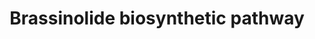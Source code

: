 ---
annotations:
- id: PW:0000002
  parent: classic metabolic pathway
  type: Pathway Ontology
  value: classic metabolic pathway
authors:
- Andra
- MaintBot
- Egonw
- Ariutta
- DeSl
- Finterly
description: Brassinolide is a plant hormone.
last-edited: 2021-05-31
organisms:
- Arabidopsis thaliana
redirect_from:
- /index.php/Pathway:WP2634
- /instance/WP2634
- /instance/WP2634_rr118617
revision: r118617
schema-jsonld:
- '@context': https://schema.org/
  '@id': https://wikipathways.github.io/pathways/WP2634.html
  '@type': Dataset
  creator:
    '@type': Organization
    name: WikiPathways
  description: Brassinolide is a plant hormone.
  keywords:
  - (24R)-24-Methyl-5α-cholestan-3-one
  - (24R)-24-Methyl-cholest-4-en-3-one
  - (24R)-24-Methylcholest-4-en-3β-ol
  - 24-Methylenecholesterol
  - 3-Dehydro-6-deoxoteasterone
  - 3-Dehydroteasterone
  - 6-Deoxocastasterone
  - 6-Deoxocathasterone
  - 6-Deoxoteasterone
  - 6-Deoxotyphasterol
  - 6-Oxocampestanol
  - 6α-Hydroxycampestenol
  - 6α-Hydroxycastasterone
  - BRI1
  - Brassinolide
  - Campestenol
  - Campesterol
  - Castasterone
  - Cathasterone
  - DET2
  - Typhasterol
  - cpd
  - dwf4
  - teasterone
  license: CC0
  name: Brassinolide biosynthetic pathway
seo: CreativeWork
title: Brassinolide biosynthetic pathway
wpid: WP2634
---